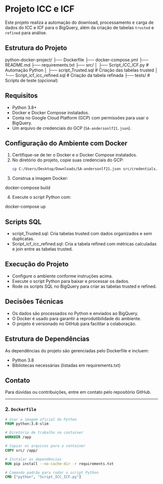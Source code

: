 # Projeto ICC e ICF

Este projeto realiza a automação do download, processamento e carga de dados do ICC e ICF para o BigQuery, além da criação de tabelas `trusted` e `refined` para análise.

## Estrutura do Projeto

python-docker-project/
├── Dockerfile
├── docker-compose.yml
├── README.md
├── requirements.txt
├── src/
│   ├── Script_ICC_ICF.py          # Automação Python
│   ├── script_Trusted.sql         # Criação das tabelas trusted
│   └── Script_icf_icc_refined.sql # Criação da tabela refinada
├── tests/                         # Scripts de teste (opcional)

## Requisitos

- Python 3.8+
- Docker e Docker Compose instalados.
- Conta no Google Cloud Platform (GCP) com permissões para usar o BigQuery.
- Um arquivo de credenciais do GCP (`SA-andersonlf21.json`).

## Configuração do Ambiente com Docker

1. Certifique-se de ter o Docker e o Docker Compose instalados.
2. No diretório do projeto, copie suas credenciais do GCP:
   ```bash
   cp C:/Users/Desktop/Downloads/SA-andersonlf21.json src/credentials.json```
3. Construa a imagem Docker:

docker-compose build

4. Execute o script Python com:

docker-compose up

## Scripts SQL

- script_Trusted.sql: Cria tabelas trusted com dados organizados e sem duplicatas.
- Script_icf_icc_refined.sql: Cria a tabela refined com métricas calculadas e join entre as tabelas trusted.

## Execução do Projeto

- Configure o ambiente conforme instruções acima.
- Execute o script Python para baixar e processar os dados.
- Rode os scripts SQL no BigQuery para criar as tabelas trusted e refined.

## Decisões Técnicas

- Os dados são processados no Python e enviados ao BigQuery.
- O Docker é usado para garantir a reprodutibilidade do ambiente.
- O projeto é versionado no GitHub para facilitar a colaboração.

## Estrutura de Dependências

As dependências do projeto são gerenciadas pelo Dockerfile e incluem:

- Python 3.8
- Bibliotecas necessárias (listadas em requirements.txt)

## Contato

Para dúvidas ou contribuições, entre em contato pelo repositório GitHub.

---

### **2. `Dockerfile`**

```dockerfile
# Usar a imagem oficial do Python
FROM python:3.8-slim

# Diretório de trabalho no container
WORKDIR /app

# Copiar os arquivos para o container
COPY src/ /app/

# Instalar as dependências
RUN pip install --no-cache-dir -r requirements.txt

# Comando padrão para rodar o script Python
CMD ["python", "Script_ICC_ICF.py"]

